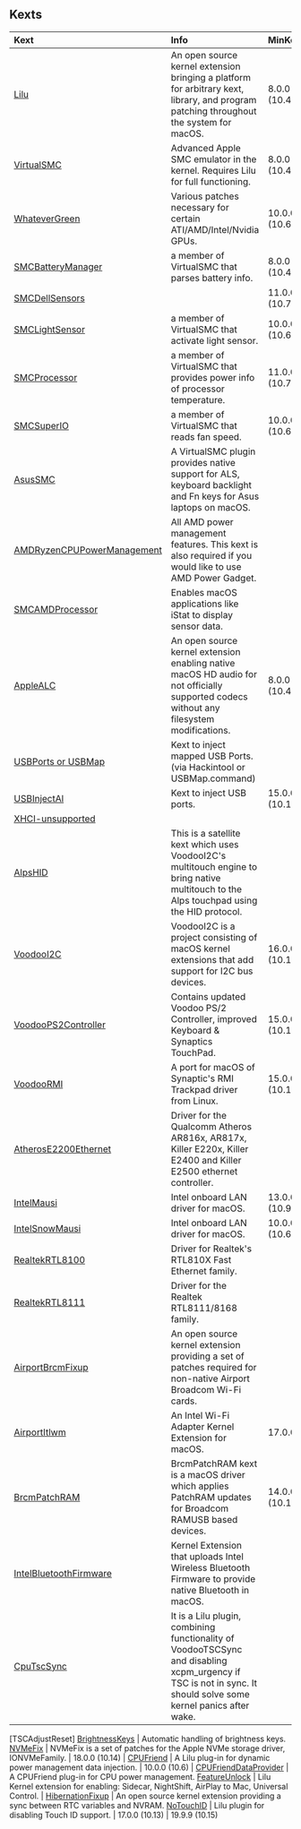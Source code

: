 ## Kexts
 
Kext | Info | MinKernel | MaxKernel
:---------|:---------|:---------|:---------
[Lilu](https://github.com/acidanthera/Lilu) | An open source kernel extension bringing a platform for arbitrary kext, library, and program patching throughout the system for macOS. | 8.0.0 (10.4) |
[VirtualSMC](https://github.com/acidanthera/VirtualSMC) | Advanced Apple SMC emulator in the kernel. Requires Lilu for full functioning. | 8.0.0 (10.4) |
[WhateverGreen](https://github.com/acidanthera/WhateverGreen) | Various patches necessary for certain ATI/AMD/Intel/Nvidia GPUs. | 10.0.0 (10.6) | 
[SMCBatteryManager](https://github.com/acidanthera/VirtualSMC) | a member of VirtualSMC that parses battery info. | 8.0.0 (10.4) | 
[SMCDellSensors](https://github.com/acidanthera/VirtualSMC) |  | 11.0.0 (10.7) |
[SMCLightSensor](https://github.com/acidanthera/VirtualSMC) | a member of VirtualSMC that activate light sensor. | 10.0.0 (10.6) | 
[SMCProcessor](https://github.com/acidanthera/VirtualSMC) | a member of VirtualSMC that provides power info of processor temperature. | 11.0.0 (10.7) |
[SMCSuperIO](https://github.com/acidanthera/VirtualSMC) | a member of VirtualSMC that reads fan speed. | 10.0.0 (10.6) |
[AsusSMC](https://github.com/hieplpvip/AsusSMC) | A VirtualSMC plugin provides native support for ALS, keyboard backlight and Fn keys for Asus laptops on macOS.
[AMDRyzenCPUPowerManagement](https://github.com/trulyspinach/SMCAMDProcessor) | All AMD power management features. This kext is also required if you would like to use AMD Power Gadget.
[SMCAMDProcessor](https://github.com/trulyspinach/SMCAMDProcessor) | Enables macOS applications like iStat to display sensor data.
[AppleALC](https://github.com/acidanthera/AppleALC) | An open source kernel extension enabling native macOS HD audio for not officially supported codecs without any filesystem modifications. | 8.0.0 (10.4) | 
[USBPorts or USBMap](https://www.youtube.com/watch?v=rlTDHkPzjAk&t=654s) | Kext to inject mapped USB Ports. (via Hackintool or USBMap.command)
[USBInjectAl](https://github.com/Sniki/OS-X-USB-Inject-All) | Kext to inject USB ports. | 15.0.0 (10.11) | |
[XHCI-unsupported](https://disk.yandex.com.tr/d/OeeRKeeHThqYxQ) | 
[AlpsHID](https://github.com/blankmac/AlpsHID) | This is a satellite kext which uses VoodooI2C's multitouch engine to bring native multitouch to the Alps touchpad using the HID protocol.
[VoodooI2C](https://github.com/VoodooI2C/VoodooI2C) | VoodooI2C is a project consisting of macOS kernel extensions that add support for I2C bus devices. | 16.0.0 (10.12) |
[VoodooPS2Controller](https://github.com/acidanthera/VoodooPS2) | Contains updated Voodoo PS/2 Controller, improved Keyboard & Synaptics TouchPad. | 15.0.0 (10.11) |
[VoodooRMI](https://github.com/VoodooSMBus/VoodooRMI) | A port for macOS of Synaptic's RMI Trackpad driver from Linux. | 15.0.0 (10.11) |
[AtherosE2200Ethernet](https://github.com/Mieze/AtherosE2200Ethernet) | Driver for the Qualcomm Atheros AR816x, AR817x, Killer E220x, Killer E2400 and Killer E2500 ethernet controller.
[IntelMausi](https://github.com/acidanthera/IntelMausi) | Intel onboard LAN driver for macOS. | 	13.0.0 (10.9) | 
[IntelSnowMausi](https://github.com/acidanthera/IntelMausi) | Intel onboard LAN driver for macOS. | 	10.0.0 (10.6) | 12.9.9 (10.8)
[RealtekRTL8100](https://www.insanelymac.com/forum/files/file/259-realtekrtl8100-binary/) | Driver for Realtek's RTL810X Fast Ethernet family.
[RealtekRTL8111](https://github.com/Mieze/RTL8111_driver_for_OS_X) | Driver for the Realtek RTL8111/8168 family.
[AirportBrcmFixup](https://github.com/acidanthera/AirportBrcmFixup) | An open source kernel extension providing a set of patches required for non-native Airport Broadcom Wi-Fi cards.
[AirportItlwm](https://github.com/OpenIntelWireless/itlwm) | An Intel Wi-Fi Adapter Kernel Extension for macOS. | 17.0.0 |
[BrcmPatchRAM](https://github.com/acidanthera/BrcmPatchRAM) | BrcmPatchRAM kext is a macOS driver which applies PatchRAM updates for Broadcom RAMUSB based devices. | 14.0.0 (10.10) |
[IntelBluetoothFirmware](https://github.com/OpenIntelWireless/IntelBluetoothFirmware) | Kernel Extension that uploads Intel Wireless Bluetooth Firmware to provide native Bluetooth in macOS. | 
[CpuTscSync](https://github.com/acidanthera/CpuTscSync) | It is a Lilu plugin, combining functionality of VoodooTSCSync and disabling xcpm_urgency if TSC is not in sync. It should solve some kernel panics after wake.
[TSCAdjustReset]
[BrightnessKeys](https://github.com/acidanthera/BrightnessKeys) | Automatic handling of brightness keys.
[NVMeFix](https://github.com/acidanthera/NVMeFix) | NVMeFix is a set of patches for the Apple NVMe storage driver, IONVMeFamily. | 18.0.0 (10.14) | 
[CPUFriend](https://github.com/acidanthera/CPUFriend) | A Lilu plug-in for dynamic power management data injection. | 10.0.0 (10.6) | 
[CPUFriendDataProvider](https://github.com/corpnewt/CPUFriendFriend) | A CPUFriend plug-in for CPU power management.
[FeatureUnlock](https://github.com/acidanthera/FeatureUnlock) | Lilu Kernel extension for enabling: Sidecar, NightShift, AirPlay to Mac, Universal Control. | 
[HibernationFixup](https://github.com/acidanthera/HibernationFixup) | An open source kernel extension providing a sync between RTC variables and NVRAM.
[NoTouchID](https://github.com/al3xtjames/NoTouchID) | Lilu plugin for disabling Touch ID support. | 17.0.0 (10.13) | 19.9.9 (10.15)
